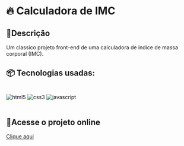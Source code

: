 # 🔥 Calculadora de IMC

## 📝Descrição
Um classico projeto front-end de uma calculadora de indice de massa corporal (IMC).

## 📦 Tecnologias usadas:

<div style="display: inline_block"> <br/>
    <img align="center" alt="html5" src="https://img.shields.io/badge/HTML5-E34F26?style=for-the-badge&logo=html5&logoColor=white"/>
    <img align="center" alt="css3" src="https://img.shields.io/badge/CSS3-1572B6?style=for-the-badge&logo=css3&logoColor=white"/>
    <img align="center" alt="javascript" src="https://img.shields.io/badge/JavaScript-F7DF1E?style=for-the-badge&logo=javascript&logoColor=black"/>
</div> </br>

## 🔗Acesse o projeto online

<a href="https://calculadora-imc-lilac-two.vercel.app" target="_blank">Clique aqui</a>
